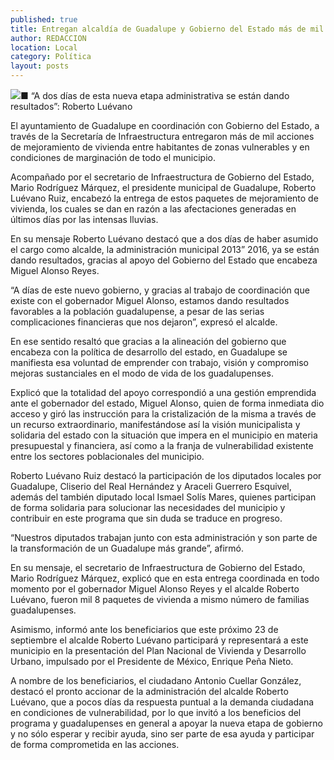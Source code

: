 ```yaml
---
published: true
title: Entregan alcaldía de Guadalupe y Gobierno del Estado más de mil apoyos para vivienda
author: REDACCION
location: Local
category: Política
layout: posts
---
```


![](http://i.imgur.com/zuG58Lnm.jpg)■ “A dos días de esta nueva etapa administrativa se están dando resultados”: Roberto Luévano
 
El ayuntamiento de Guadalupe en coordinación con Gobierno del Estado, a través de la Secretaría de Infraestructura entregaron más de mil acciones de mejoramiento de vivienda entre habitantes de zonas vulnerables y en condiciones de marginación de todo el municipio.

Acompañado por el secretario de Infraestructura de Gobierno del Estado, Mario Rodríguez Márquez, el presidente municipal de Guadalupe, Roberto Luévano Ruiz, encabezó la entrega de estos paquetes de mejoramiento de vivienda, los cuales se dan en razón a las afectaciones generadas en últimos días por las intensas lluvias.

En su mensaje Roberto Luévano destacó que a dos días de haber asumido el cargo como alcalde, la administración municipal 2013” 2016, ya se están dando resultados, gracias al apoyo del Gobierno del Estado que encabeza Miguel Alonso Reyes.

“A días de este nuevo gobierno, y gracias al trabajo de coordinación que existe con el gobernador Miguel Alonso, estamos dando resultados favorables a la población guadalupense, a pesar de las serias complicaciones financieras que nos dejaron”, expresó el alcalde.

En ese sentido resaltó que gracias a la alineación del gobierno que encabeza con la política de desarrollo del estado, en Guadalupe se manifiesta esa voluntad de emprender con trabajo, visión y compromiso mejoras sustanciales en el modo de vida de los guadalupenses.

Explicó que la totalidad del apoyo correspondió a una gestión emprendida ante el gobernador del estado, Miguel Alonso, quien de forma inmediata dio acceso y giró las instrucción para la cristalización de la misma a través de un recurso extraordinario, manifestándose así la visión municipalista y solidaria del estado con la situación que impera en el municipio en materia presupuestal y financiera, así como a la franja de vulnerabilidad existente entre los sectores poblacionales del municipio.

Roberto Luévano Ruiz destacó la participación de los diputados locales por Guadalupe, Cliserio del Real Hernández y Araceli Guerrero Esquivel, además del también diputado local Ismael Solís Mares, quienes participan de forma solidaria para solucionar las necesidades del municipio y contribuir en este programa que sin duda se traduce en progreso.

“Nuestros diputados trabajan junto con esta administración y son parte de la transformación de un Guadalupe más grande”, afirmó.

En su mensaje, el secretario de Infraestructura de Gobierno del Estado, Mario Rodríguez Márquez, explicó que en esta entrega coordinada en todo momento por el gobernador Miguel Alonso Reyes y el alcalde Roberto Luévano, fueron mil 8 paquetes de vivienda a mismo número de familias guadalupenses.


Asimismo, informó ante los beneficiarios que este próximo 23 de septiembre el alcalde Roberto Luévano participará y representará a este municipio en la presentación del Plan Nacional de Vivienda y Desarrollo Urbano, impulsado por el Presidente de México, Enrique Peña Nieto.

A nombre de los beneficiarios, el ciudadano Antonio Cuellar González, destacó el pronto accionar de la administración del alcalde Roberto Luévano, que a pocos días da respuesta puntual a la demanda ciudadana en condiciones de vulnerabilidad, por lo que invitó a los beneficios del programa y guadalupenses en general a apoyar la nueva etapa de gobierno y no sólo esperar y recibir ayuda, sino ser parte de esa ayuda y participar de forma comprometida en las acciones.

